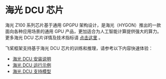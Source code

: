 
# 海光 DCU 芯片

海光 Z100 系列芯片基于通用 GPGPU 架构设计，是海光（HYGON）推出的一款面向各种应用场景的通用 GPU 产品，更加适合为⼈⼯智能计算提供强⼤的算⼒。更多海光 DCU 芯片详情及技术指标请 [点击这里](https://www.hygon.cn/) 。

飞桨框架支持基于海光 DCU 芯片的训练和推理，请参考以下内容快速体验：

- [海光 DCU 安装说明](../guides/hardware_support/dcu/install_cn.html)
- [海光 DCU 运行示例](../guides/hardware_support/dcu/example_cn.html)
- [海光 DCU 支持模型](../guides/hardware_support/dcu/support_cn.html)
